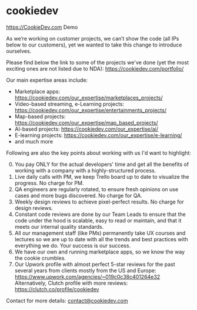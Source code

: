 # cookiedev
https://CookieDev.com Demo

As we’re working on customer projects, we can’t show the code (all IPs below to our customers), yet we wanted to take this change to introduce ourselves. 

Please find below the link to some of the projects we've done (yet the most exciting ones are not listed due to NDA): https://cookiedev.com/portfolio/

Our main expertise areas include:
- Marketplace apps: https://cookiedev.com/our_expertise/marketplaces_projects/
- Video-based streaming, e-Learning projects: https://cookiedev.com/our_expertise/entertainments_projects/
- Map-based projects: https://cookiedev.com/our_expertise/map_based_projects/
- AI-based projects: https://cookiedev.com/our_expertise/ai/ 
- E-learning projects: https://cookiedev.com/our_expertise/e-learning/
- and much more

Following are also the key points about working with us I'd want to highlight:

0) You pay ONLY for the actual developers' time and get all the benefits of working with a company with a highly-structured process. 
1) Live daily calls with PM, we keep Trello board up to date to visualize the progress. No charge for PM.
2) QA engineers are regularly rotated, to ensure fresh opinions on use cases and more bugs discovered. No charge for QA.
3) Weekly design reviews to achieve pixel-perfect results. No charge for design reviews.
4) Constant code reviews are done by our Team Leads to ensure that the code under the hood is scalable, easy to read or maintain, and that it meets our internal quality standards. 
5) All our management staff (like PMs) permanently take UX courses and lectures so we are up to date with all the trends and best practices with everything we do. Your success is our success.
6) We have our own and running marketplace apps, so we know the way the cookie crumbles.
7) Our Upwork profile with almost perfect 5-star reviews for the past several years from clients mostly from the US and Europe: https://www.upwork.com/agencies/~019c0c38c401264e32 Alternatively, Clutch profile with more reviews: https://clutch.co/profile/cookiedev

Contact for more details: contact@cookiedev.com
